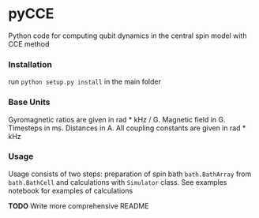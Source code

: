 # pyCCE
Python code for computing qubit dynamics in the central spin model with CCE method

### Installation
run 
`python setup.py install`
in the main folder

### Base Units
Gyromagnetic ratios are given in rad * kHz / G.
Magnetic field in G.
Timesteps in ms. 
Distances in A.
All coupling constants are given in rad * kHz

### Usage
Usage consists of two steps: preparation of spin bath `bath.BathArray` from `bath.BathCell` and calculations with `Simulator` class.
See examples notebook for examples of calculations

**TODO** Write more comprehensive README

